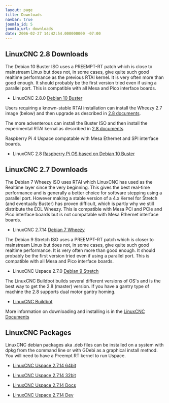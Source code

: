 ```yaml
---
layout: page
title: Downloads
navbar: true
joomla_id: 5
joomla_url: downloads
date: 2006-02-27 14:42:54.000000000 -07:00
---
```


## LinuxCNC 2.8 Downloads

The Debian 10 Buster ISO uses a PREEMPT-RT patch which is close to mainstream
Linux but does not, in some cases, give quite such good realtime performance as
the previous RTAI kernel. It is very often more than good enough. It should
probably be the first version tried even if using a parallel port.
This is compatible with all Mesa and Pico interface boards.

* LinuxCNC 2.8.0 [Debian 10 Buster](http://www.linuxcnc.org/iso/linuxcnc-2.8.0-buster.iso)

Users requiring a known-stable RTAI installation can install the Wheezy 2.7
image (below) and then upgrade as described in 
[2.8 documents](http://linuxcnc.org/docs/2.8/html/getting-started/updating-linuxcnc.html).

The more adventerous can install the Buster ISO and then install the
experimental RTAI kernal as described in 
[2.8 documents](http://linuxcnc.org/docs/2.8/html/getting-started/getting-linuxcnc.html#cha:Installing-RTAI)

Raspberry Pi 4 Uspace compatable with Mesa Ethernet and SPI interface boards.

* LinuxCNC 2.8 [Raspberry Pi OS based on Debian 10 Buster](https://www.linuxcnc.org/iso/linuxcnc-2.8.0-pi4.zip)

## LinuxCNC 2.7 Downloads

The Debian 7 Wheezy ISO uses RTAI which LinuxCNC has used as the Realtime layer
since the very beginning. This gives the best real-time performance and is
generally a better choice for software stepping using a parallel port. However
making a stable version of a 4.x Kernel for Stretch (and eventually Buster) has
proven difficult, which is partly why we still distribute the EOL Wheezy. This
is compatible with Mesa PCI and PCIe and Pico interface boards but is not
compatable with Mesa Ethernet interface boards.

* LinuxCNC 2.7.14 [Debian 7 Wheezy](http://www.linuxcnc.org/iso/linuxcnc-2.7.14-wheezy.iso)

The Debian 9 Stretch ISO uses a PREEMPT-RT patch which is closer to mainstream
Linux but does not, in some cases, give quite such good realtime performance.
It is very often more than good enough. It should probably be the first version
tried even if using a parallel port. This is compatible with all Mesa and Pico
interface boards.

* LinuxCNC Uspace 2.7.0 [Debian 9 Stretch](http://www.linuxcnc.org/testing-stretch-rtpreempt/)

The LinuxCNC Buildbot builds several different versions of OS's and is the best
way to get the 2.8 (master) version. If you have a gantry type of machine the
2.8 supports dual motor gantry homing.

* [LinuxCNC Buildbot](http://buildbot.linuxcnc.org/)

More information on downloading and installing is in the
[LinuxCNC Documents](http://linuxcnc.org/docs/2.7/html/getting-started/getting-linuxcnc.html)


## LinuxCNC Packages

LinuxCNC debian packages aka .deb files can be installed on a system with dpkg
from the command line or with GDebi as a graphical install method. You will need
to have a Preempt RT kernel to run Uspace.

* [LinuxCNC Uspace 2.7.14 64bit](http://linuxcnc.org/dists/stretch/2.7-uspace/binary-amd64/linuxcnc-uspace_2.7.14_amd64.deb)

* [LinuxCNC Uspace 2.7.14 32bit](http://linuxcnc.org/dists/stretch/2.7-uspace/binary-i386/linuxcnc-uspace_2.7.14_i386.deb)

* [LinuxCNC Uspace 2.7.14 Docs](http://linuxcnc.org/dists/stretch/2.7-uspace/binary-amd64/linuxcnc-doc-en_2.7.14_all.deb)

* [LinuxCNC Uspace 2.7.14  Dev](http://linuxcnc.org/dists/stretch/2.7-uspace/binary-amd64/linuxcnc-uspace-dev_2.7.14_amd64.deb)
